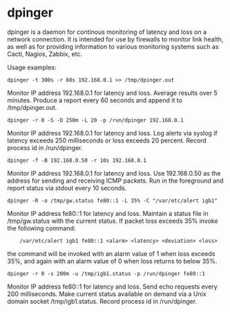 # dpinger

dpinger is a daemon for continous monitoring of latency and loss on a network connection. It is
intended for use by firewalls to monitor link health, as well as for providing information to
various monitoring systems such as Cacti, Nagios, Zabbix, etc. 

Usage examples:

    dpinger -t 300s -r 60s 192.168.0.1 >> /tmp/dpinger.out

Monitor IP address 192.168.0.1 for latency and loss. Average results over 5 minutes.
Produce a report every 60 seconds and append it to /tmp/dpinger.out.

    dpinger -r 0 -S -D 250m -L 20 -p /run/dpinger 192.168.0.1

  Monitor IP address 192.168.0.1 for latency and loss. Log alerts via syslog if latency
  exceeds 250 milliseconds or loss exceeds 20 percent. Record process id in /run/dpinger.

    dpinger -f -B 192.168.0.50 -r 10s 192.168.0.1

  Monitor IP address 192.168.0.1 for latency and loss. Use 192.168.0.50 as the address
  for sending and receiving ICMP packets. Run in the foreground and report status via
  stdout every 10 seconds.

    dpinger -R -o /tmp/gw.status fe80::1 -L 35% -C "/var/etc/alert igb1"

  Monitor IP address fe80::1 for latency and loss. Maintain a status file in
  /tmp/gw.status with the current status. If packet loss exceeds 35% invoke the following
  command:
  
        /var/etc/alert igb1 fe80::1 <alarm> <latency> <deviation> <loss>
  
  the command will be invoked with an alarm value of 1 when loss exceeds 35%, and again
  with an alarm value of 0 when loss returns to below 35%.
  
    dpinger -r 0 -s 200m -u /tmp/igb1.status -p /run/dpinger fe80::1

  Monitor IP address fe80::1 for latency and loss. Send echo requests every 200 milliseconds.
  Make current status available on demand via a Unix domain socket /tmp/igb1.status. Record
  process id in /run/dpinger.
